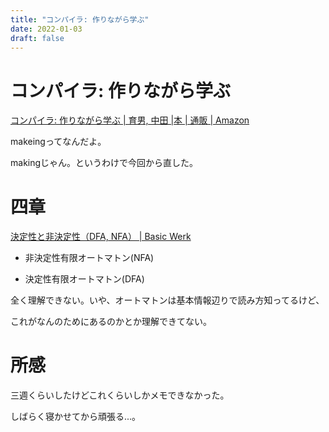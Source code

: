 ```yaml
---
title: "コンパイラ: 作りながら学ぶ"
date: 2022-01-03
draft: false
---
```

# コンパイラ: 作りながら学ぶ



[コンパイラ: 作りながら学ぶ | 育男, 中田 |本 | 通販 | Amazon](https://www.amazon.co.jp/%E3%82%B3%E3%83%B3%E3%83%91%E3%82%A4%E3%83%A9-%E4%BD%9C%E3%82%8A%E3%81%AA%E3%81%8C%E3%82%89%E5%AD%A6%E3%81%B6-%E4%B8%AD%E7%94%B0-%E8%82%B2%E7%94%B7/dp/4274221164)



makeingってなんだよ。



makingじゃん。というわけで今回から直した。



# 四章



[  決定性と非決定性（DFA, NFA）&nbsp;|&nbsp;Basic Werk](http://basicwerk.com/blog/archives/1511)



* 非決定性有限オートマトン(NFA)



* 決定性有限オートマトン(DFA)



全く理解できない。いや、オートマトンは基本情報辺りで読み方知ってるけど、



これがなんのためにあるのかとか理解できてない。



# 所感



三週くらいしたけどこれくらいしかメモできなかった。



しばらく寝かせてから頑張る...。
